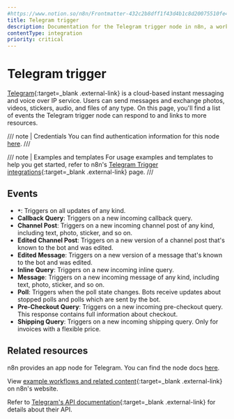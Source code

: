 ```yaml
---
#https://www.notion.so/n8n/Frontmatter-432c2b8dff1f43d4b1c8d20075510fe4
title: Telegram trigger
description: Documentation for the Telegram trigger node in n8n, a workflow automation platform. Includes details of operations and configuration, and links to examples and credentials information.
contentType: integration
priority: critical
---
```


# Telegram trigger

[Telegram](https://telegram.org/){:target=_blank .external-link} is a cloud-based instant messaging and voice over IP service. Users can send messages and exchange photos, videos, stickers, audio, and files of any type. On this page, you'll find a list of events the Telegram trigger node can respond to and links to more resources.

/// note | Credentials
You can find authentication information for this node [here](/integrations/builtin/credentials/telegram/).
///

///  note  | Examples and templates
For usage examples and templates to help you get started, refer to n8n's [Telegram Trigger integrations](https://n8n.io/integrations/telegram-trigger/){:target=_blank .external-link} page.
///

## Events

- **`*`**: Triggers on all updates of any kind.
- **Callback Query**: Triggers on a new incoming callback query.
- **Channel Post**: Triggers on a new incoming channel post of any kind, including text, photo, sticker, and so on.
- **Edited Channel Post**: Triggers on a new version of a channel post that's known to the bot and was edited.
- **Edited Message**: Triggers on a new version of a message that's known to the bot and was edited.
- **Inline Query**: Triggers on a new incoming inline query.
- **Message**: Triggers on a new incoming message of any kind, including text, photo, sticker, and so on.
- **Poll**: Triggers when the poll state changes. Bots receive updates about stopped polls and polls which are sent by the bot.
- **Pre-Checkout Query**: Triggers on a new incoming pre-checkout query. This response contains full information about checkout.
- **Shipping Query**: Triggers on a new incoming shipping query. Only for invoices with a flexible price.

## Related resources

n8n provides an app node for Telegram. You can find the node docs [here](/integrations/builtin/credentials/telegram/).

View [example workflows and related content](https://n8n.io/integrations/telegram-trigger/){:target=_blank .external-link} on n8n's website.

Refer to [Telegram's API documentation](https://core.telegram.org/bots/api){:target=_blank .external-link} for details about their API.
